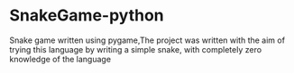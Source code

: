 # SnakeGame-python
Snake game written using pygame,The project was written with the aim of trying this language by writing a simple snake, with completely zero knowledge of the language
